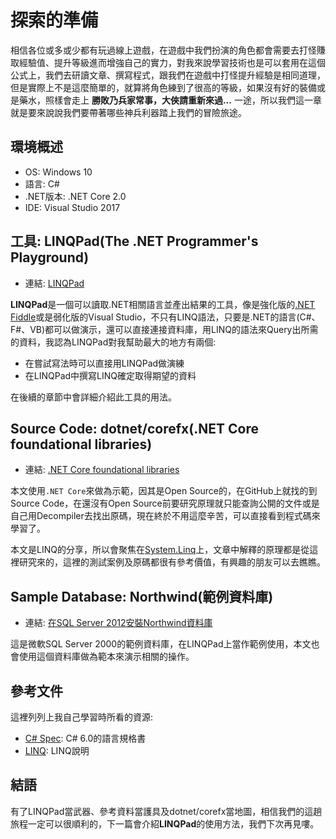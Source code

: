 # 探索的準備
相信各位或多或少都有玩過線上遊戲，在遊戲中我們扮演的角色都會需要去打怪賺取經驗值、提升等級進而增強自己的實力，對我來說學習技術也是可以套用在這個公式上，我們去研讀文章、撰寫程式，跟我們在遊戲中打怪提升經驗是相同道理，但是實際上不是這麼簡單的，就算將角色練到了很高的等級，如果沒有好的裝備或是藥水，照樣會走上 **勝敗乃兵家常事，大俠請重新來過...** 一途，所以我們這一章就是要來說說我們要帶著哪些神兵利器踏上我們的冒險旅途。

## 環境概述
* OS: Windows 10
* 語言: C#
* .NET版本: .NET Core 2.0
* IDE: Visual Studio 2017

## 工具: LINQPad(The .NET Programmer's Playground)
* 連結: [LINQPad](http://www.linqpad.net/)

**LINQPad**是一個可以讀取.NET相關語言並產出結果的工具，像是強化版的[.NET Fiddle](https://dotnetfiddle.net/)或是弱化版的Visual Studio，不只有LINQ語法，只要是.NET的語言(C#、F#、VB)都可以做演示，還可以直接連接資料庫，用LINQ的語法來Query出所需的資料，我認為LINQPad對我幫助最大的地方有兩個:
* 在嘗試寫法時可以直接用LINQPad做演練
* 在LINQPad中撰寫LINQ確定取得期望的資料

在後續的章節中會詳細介紹此工具的用法。

## Source Code: dotnet/corefx(.NET Core foundational libraries)
* 連結: [.NET Core foundational libraries](https://github.com/dotnet/corefx)

本文使用`.NET Core`來做為示範，因其是Open Source的，在GitHub上就找的到Source Code，在還沒有Open Source前要研究原理就只能查詢公開的文件或是自己用Decompiler去找出原碼，現在終於不用這麼辛苦，可以直接看到程式碼來學習了。

本文是LINQ的分享，所以會聚焦在[System.Linq](https://github.com/dotnet/corefx/tree/master/src/System.Linq)上，文章中解釋的原理都是從這裡研究來的，這裡的測試案例及原碼都很有參考價值，有興趣的朋友可以去瞧瞧。

## Sample Database: Northwind(範例資料庫)
* 連結: [在SQL Server 2012安裝Northwind資料庫](http://limitlessping.blogspot.tw/2016/04/sql-server-2012northwind.html)

這是微軟SQL Server 2000的範例資料庫，在LINQPad上當作範例使用，本文也會使用這個資料庫做為範本來演示相關的操作。

## 參考文件
這裡列列上我自己學習時所看的資源:
* [C# Spec](https://docs.microsoft.com/en-us/dotnet/csharp/language-reference/language-specification/): C# 6.0的語言規格書
* [LINQ](https://docs.microsoft.com/en-us/dotnet/csharp/programming-guide/concepts/linq/): LINQ說明

## 結語
有了LINQPad當武器、參考資料當護具及dotnet/corefx當地圖，相信我們的這趟旅程一定可以很順利的，下一篇會介紹**LINQPad**的使用方法，我們下次再見嘍。